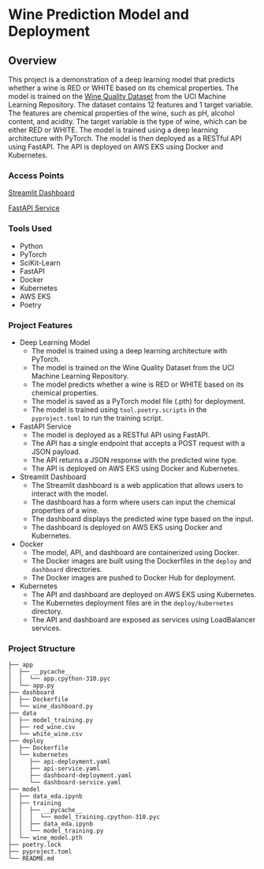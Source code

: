 # Wine Prediction Model and Deployment

## Overview
This project is a demonstration of a deep learning model that predicts whether a wine is RED or WHITE based on its chemical properties. The model is trained on the [Wine Quality Dataset](https://archive.ics.uci.edu/ml/datasets/wine+quality) from the UCI Machine Learning Repository. The dataset contains 12 features and 1 target variable. The features are chemical properties of the wine, such as pH, alcohol content, and acidity. The target variable is the type of wine, which can be either RED or WHITE. The model is trained using a deep learning architecture with PyTorch. The model is then deployed as a RESTful API using FastAPI. The API is deployed on AWS EKS using Docker and Kubernetes.

### Access Points

[Streamlit Dashboard](http://a67ad9e1fe62a416a951d642dcb4cc27-1424045864.us-east-2.elb.amazonaws.com/) 

[FastAPI Service](http://acd7184e54d314c67844b5cba4797e3e-683884404.us-east-2.elb.amazonaws.com/docs)

### Tools Used
- Python
- PyTorch
- SciKit-Learn
- FastAPI
- Docker
- Kubernetes
- AWS EKS
- Poetry

### Project Features
- Deep Learning Model
    - The model is trained using a deep learning architecture with PyTorch.
    - The model is trained on the Wine Quality Dataset from the UCI Machine Learning Repository.
    - The model predicts whether a wine is RED or WHITE based on its chemical properties.
    - The model is saved as a PyTorch model file (.pth) for deployment.
    - The model is trained using `tool.poetry.scripts` in the `pyproject.toml` to run the training script.
- FastAPI Service
    - The model is deployed as a RESTful API using FastAPI.
    - The API has a single endpoint that accepts a POST request with a JSON payload.
    - The API returns a JSON response with the predicted wine type.
    - The API is deployed on AWS EKS using Docker and Kubernetes.
- Streamlit Dashboard
    - The Streamlit dashboard is a web application that allows users to interact with the model.
    - The dashboard has a form where users can input the chemical properties of a wine.
    - The dashboard displays the predicted wine type based on the input.
    - The dashboard is deployed on AWS EKS using Docker and Kubernetes.
- Docker
    - The model, API, and dashboard are containerized using Docker.
    - The Docker images are built using the Dockerfiles in the `deploy` and `dashboard` directories.
    - The Docker images are pushed to Docker Hub for deployment.
- Kubernetes
    - The API and dashboard are deployed on AWS EKS using Kubernetes.
    - The Kubernetes deployment files are in the `deploy/kubernetes` directory.
    - The API and dashboard are exposed as services using LoadBalancer services.

### Project Structure
```
├── app
│  ├── __pycache__
│  │  └── app.cpython-310.pyc
│  └── app.py
├── dashboard
│  ├── Dockerfile
│  └── wine_dashboard.py
├── data
│  ├── model_training.py
│  ├── red_wine.csv
│  └── white_wine.csv
├── deploy
│  ├── Dockerfile
│  └── kubernetes
│     ├── api-deployment.yaml
│     ├── api-service.yaml
│     ├── dashboard-deployment.yaml
│     └── dashboard-service.yaml
├── model
│  ├── data_eda.ipynb
│  ├── training
│  │  ├── __pycache__
│  │  │  └── model_training.cpython-310.pyc
│  │  ├── data_eda.ipynb
│  │  └── model_training.py
│  └── wine_model.pth
├── poetry.lock
├── pyproject.toml
└── README.md
```

